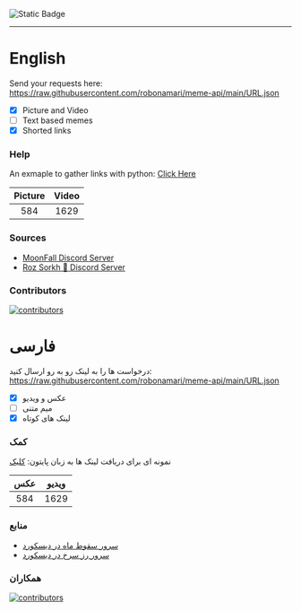 ![Static Badge](https://img.shields.io/badge/python-%E2%88%9E-blue)
___

# English

Send your requests here: https://raw.githubusercontent.com/robonamari/meme-api/main/URL.json
- [x] Picture and Video
- [ ] Text based memes
- [x] Shorted links

### Help
An exmaple to gather links with python:
[Click Here](https://github.com/robonamari/meme-api/blob/main/main.py)


|Picture|Video|
|:----:|:----:|
|584   |1629  |



### Sources
* [MoonFall Discord Server](https://discord.gg/BsaC3QgEQz)
* [Roz Sorkh 🌹 Discord Server](https://discord.gg/a7jbGR99bW)



### Contributors
[![contributors](https://contrib.rocks/image?repo=robonamari/meme-database)](https://github.com/robonamari/meme-database/graphs/contributors)


# فارسی
درخواست ها را به لینک رو به رو ارسال کنید: https://raw.githubusercontent.com/robonamari/meme-api/main/URL.json
- [x] عکس و ویدیو
- [ ] میم متنی
- [x] لینک های کوتاه

### کمک 
نمونه ای برای دریافت لینک ها به زبان پایتون:
[کلیک](https://github.com/robonamari/meme-api/blob/main/main.py)


|عکس|ویدیو|
|:---:|:---:|
|584|1629|



### منابع
* [سرور سقوط ماه در دیسکورد](https://discord.gg/BsaC3QgEQz)
* [سرور رز سرخ در دیسکورد](https://discord.gg/a7jbGR99bW)



### همکاران
[![contributors](https://contrib.rocks/image?repo=robonamari/meme-database)](https://github.com/robonamari/meme-database/graphs/contributors)
